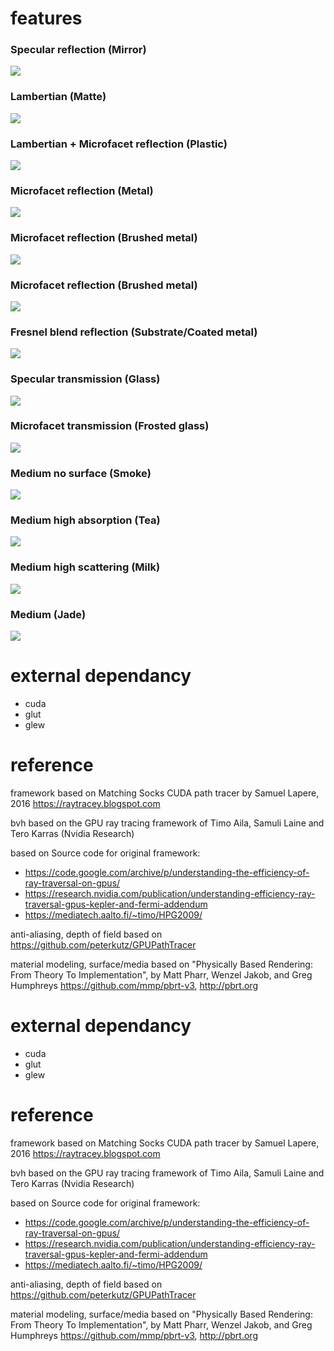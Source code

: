 # features
### Specular reflection (Mirror)
<img src="renderingResult/specularReflection.PNG">

### Lambertian (Matte)
<img src="renderingResult/lambertian.PNG">

### Lambertian + Microfacet reflection (Plastic)
<img src="renderingResult/plastic.PNG">

### Microfacet reflection (Metal)
<img src="renderingResult/microfacetReflection.PNG">

### Microfacet reflection (Brushed metal)
<img src="renderingResult/microfacetAnisotropic01.PNG">

### Microfacet reflection (Brushed metal)
<img src="renderingResult/microfacetAnisotropic02.PNG">

### Fresnel blend reflection (Substrate/Coated metal)
<img src="renderingResult/fresnelBlend.PNG">

### Specular transmission (Glass)
<img src="renderingResult/specularGlass.PNG">

### Microfacet transmission (Frosted glass)
<img src="renderingResult/roughGlass.PNG">

### Medium no surface (Smoke)
<img src="renderingResult/mediumSmoke.PNG">

### Medium high absorption (Tea)
<img src="renderingResult/mediumTea.PNG">

### Medium high scattering (Milk)
<img src="renderingResult/mediumMilk.PNG">

### Medium (Jade)
<img src="renderingResult/mediumJade.PNG">

# external dependancy
- cuda
- glut
- glew

# reference

framework based on Matching Socks CUDA path tracer by Samuel Lapere, 2016 https://raytracey.blogspot.com

bvh based on the GPU ray tracing framework of Timo Aila, Samuli Laine and Tero Karras (Nvidia Research)

based on Source code for original framework: 
- https://code.google.com/archive/p/understanding-the-efficiency-of-ray-traversal-on-gpus/
- https://research.nvidia.com/publication/understanding-efficiency-ray-traversal-gpus-kepler-and-fermi-addendum
- https://mediatech.aalto.fi/~timo/HPG2009/

anti-aliasing, depth of field based on https://github.com/peterkutz/GPUPathTracer

material modeling, surface/media based on "Physically Based Rendering: From Theory To Implementation", by Matt Pharr, Wenzel Jakob, and Greg Humphreys https://github.com/mmp/pbrt-v3, http://pbrt.org




# external dependancy
- cuda
- glut
- glew

# reference

framework based on Matching Socks CUDA path tracer by Samuel Lapere, 2016 https://raytracey.blogspot.com

bvh based on the GPU ray tracing framework of Timo Aila, Samuli Laine and Tero Karras (Nvidia Research)

based on Source code for original framework: 
- https://code.google.com/archive/p/understanding-the-efficiency-of-ray-traversal-on-gpus/
- https://research.nvidia.com/publication/understanding-efficiency-ray-traversal-gpus-kepler-and-fermi-addendum
- https://mediatech.aalto.fi/~timo/HPG2009/

anti-aliasing, depth of field based on https://github.com/peterkutz/GPUPathTracer

material modeling, surface/media based on "Physically Based Rendering: From Theory To Implementation", by Matt Pharr, Wenzel Jakob, and Greg Humphreys https://github.com/mmp/pbrt-v3, http://pbrt.org



